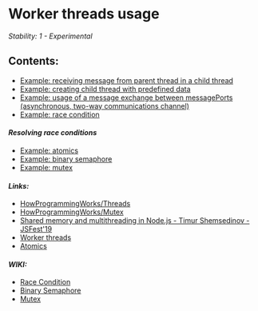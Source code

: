 # Worker threads usage

*Stability: 1 - Experimental*

## Contents:
  - [Example: receiving message from parent thread in a child thread](workerThreads1.js)
  - [Example: creating child thread with predefined data](workerThreads2.js)
  - [Example: usage of a message exchange between messagePorts (asynchronous, two-way communications channel)](workerThreads3.js)
  - [Example: race condition](raceCondition.js)

#### *Resolving race conditions*

  - [Example: atomics](atomics.js)
  - [Example: binary semaphore](semaphoreExample.js)
  - [Example: mutex](mutexExample.js)


#### *Links:*
  - [HowProgrammingWorks/Threads][1]
  - [HowProgrammingWorks/Mutex][2]
  - [Shared memory and multithreading in Node.js - Timur Shemsedinov - JSFest'19][3]
  - [Worker threads][4]
  - [Atomics][5]

#### *WIKI:*
  - [Race Condition][11]
  - [Binary Semaphore][12]
  - [Mutex][13]

[1]: https://github.com/HowProgrammingWorks/Threads
[2]: https://github.com/HowProgrammingWorks/Mutex
[3]: https://www.slideshare.net/tshemsedinov/shared-memory-and-multithreading-in-nodejs-timur-shemsedinov-jsfest19
[4]: https://nodejs.org/api/worker_threads.html
[5]: https://developer.mozilla.org/en-US/docs/Web/JavaScript/Reference/Global_Objects/Atomics
[11]: https://en.wikipedia.org/wiki/Race_condition
[12]: https://en.wikipedia.org/wiki/Semaphore_(programming)
[13]: https://en.wikipedia.org/wiki/Mutual_exclusion